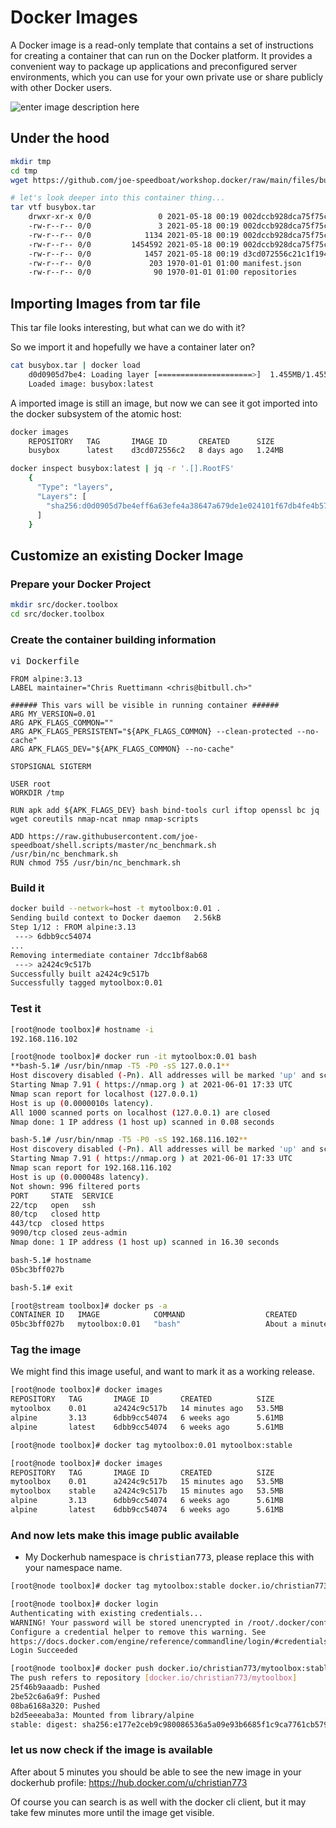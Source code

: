 # Docker Images
A Docker image is a read-only template that contains a set of instructions for creating a container that can run on the Docker platform. It provides a convenient way to package up applications and preconfigured server environments, which you can use for your own private use or share publicly with other Docker users.

![enter image description here](https://github.com/joe-speedboat/workshop.docker/raw/main/images/container-layers.jpg)
## Under the hood
```bash
mkdir tmp
cd tmp
wget https://github.com/joe-speedboat/workshop.docker/raw/main/files/busybox.tar

# let's look deeper into this container thing...
tar vtf busybox.tar
	drwxr-xr-x 0/0               0 2021-05-18 00:19 002dccb928dca75f75cdf7accaedcb7f86dadc3806a4145253df1c71e578c5e5/
	-rw-r--r-- 0/0               3 2021-05-18 00:19 002dccb928dca75f75cdf7accaedcb7f86dadc3806a4145253df1c71e578c5e5/VERSION
	-rw-r--r-- 0/0            1134 2021-05-18 00:19 002dccb928dca75f75cdf7accaedcb7f86dadc3806a4145253df1c71e578c5e5/json
	-rw-r--r-- 0/0         1454592 2021-05-18 00:19 002dccb928dca75f75cdf7accaedcb7f86dadc3806a4145253df1c71e578c5e5/layer.tar
	-rw-r--r-- 0/0            1457 2021-05-18 00:19 d3cd072556c21c1f1940bd536675b97d7d419a2287d6bb3bd5044ea7466db788.json
	-rw-r--r-- 0/0             203 1970-01-01 01:00 manifest.json
	-rw-r--r-- 0/0              90 1970-01-01 01:00 repositories
```

## Importing Images from tar file
This tar file looks interesting, but what can we do with it?

So we import it and hopefully we have a container later on?
```bash
cat busybox.tar | docker load
	d0d0905d7be4: Loading layer [=====================>]  1.455MB/1.455MB
	Loaded image: busybox:latest
```

A imported image is still an image, but now we can see it got imported into the docker subsystem of the atomic host:
```bash
docker images
	REPOSITORY   TAG       IMAGE ID       CREATED      SIZE
	busybox      latest    d3cd072556c2   8 days ago   1.24MB

docker inspect busybox:latest | jq -r '.[].RootFS'
	{
	  "Type": "layers",
	  "Layers": [
	    "sha256:d0d0905d7be4eff6a63efe4a38647a679de1e024101f67db4fe4b5736c1e7f48"
	  ]
	}
```

## Customize an existing Docker Image
### Prepare your Docker Project
```bash
mkdir src/docker.toolbox
cd src/docker.toolbox
```
### Create the container building information
<tt>vi Dockerfile</tt>
```
FROM alpine:3.13
LABEL maintainer="Chris Ruettimann <chris@bitbull.ch>"

###### This vars will be visible in running container ######
ARG MY_VERSION=0.01
ARG APK_FLAGS_COMMON=""
ARG APK_FLAGS_PERSISTENT="${APK_FLAGS_COMMON} --clean-protected --no-cache"
ARG APK_FLAGS_DEV="${APK_FLAGS_COMMON} --no-cache"

STOPSIGNAL SIGTERM

USER root
WORKDIR /tmp

RUN apk add ${APK_FLAGS_DEV} bash bind-tools curl iftop openssl bc jq wget coreutils nmap-ncat nmap nmap-scripts 

ADD https://raw.githubusercontent.com/joe-speedboat/shell.scripts/master/nc_benchmark.sh /usr/bin/nc_benchmark.sh 
RUN chmod 755 /usr/bin/nc_benchmark.sh
```
### Build it
```bash
docker build --network=host -t mytoolbox:0.01 .
Sending build context to Docker daemon   2.56kB
Step 1/12 : FROM alpine:3.13
 ---> 6dbb9cc54074
...
Removing intermediate container 7dcc1bf8ab68
 ---> a2424c9c517b
Successfully built a2424c9c517b
Successfully tagged mytoolbox:0.01
```
### Test it
```bash
[root@node toolbox]# hostname -i
192.168.116.102

[root@node toolbox]# docker run -it mytoolbox:0.01 bash
**bash-5.1# /usr/bin/nmap -T5 -P0 -sS 127.0.0.1**
Host discovery disabled (-Pn). All addresses will be marked 'up' and scan times will be slower.
Starting Nmap 7.91 ( https://nmap.org ) at 2021-06-01 17:33 UTC
Nmap scan report for localhost (127.0.0.1)
Host is up (0.0000010s latency).
All 1000 scanned ports on localhost (127.0.0.1) are closed
Nmap done: 1 IP address (1 host up) scanned in 0.08 seconds

bash-5.1# /usr/bin/nmap -T5 -P0 -sS 192.168.116.102**
Host discovery disabled (-Pn). All addresses will be marked 'up' and scan times will be slower.
Starting Nmap 7.91 ( https://nmap.org ) at 2021-06-01 17:33 UTC
Nmap scan report for 192.168.116.102
Host is up (0.000048s latency).
Not shown: 996 filtered ports
PORT     STATE  SERVICE
22/tcp   open   ssh
80/tcp   closed http
443/tcp  closed https
9090/tcp closed zeus-admin
Nmap done: 1 IP address (1 host up) scanned in 16.30 seconds

bash-5.1# hostname
05bc3bff027b

bash-5.1# exit

[root@stream toolbox]# docker ps -a
CONTAINER ID   IMAGE            COMMAND                  CREATED              STATUS                       PORTS     NAMES
05bc3bff027b   mytoolbox:0.01   "bash"                   About a minute ago   Exited (0) 5 seconds ago               dreamy_davinci
```
### Tag the image
We might find this image useful, and want to mark it as a working release.
```bash
[root@node toolbox]# docker images
REPOSITORY   TAG       IMAGE ID       CREATED          SIZE
mytoolbox    0.01      a2424c9c517b   14 minutes ago   53.5MB
alpine       3.13      6dbb9cc54074   6 weeks ago      5.61MB
alpine       latest    6dbb9cc54074   6 weeks ago      5.61MB

[root@node toolbox]# docker tag mytoolbox:0.01 mytoolbox:stable

[root@node toolbox]# docker images
REPOSITORY   TAG       IMAGE ID       CREATED          SIZE
mytoolbox    0.01      a2424c9c517b   15 minutes ago   53.5MB
mytoolbox    stable    a2424c9c517b   15 minutes ago   53.5MB
alpine       3.13      6dbb9cc54074   6 weeks ago      5.61MB
alpine       latest    6dbb9cc54074   6 weeks ago      5.61MB
```

### And now lets make this image public available
* My Dockerhub namespace is <tt>christian773</tt>, please replace this with your namespace name.
```bash
[root@node toolbox]# docker tag mytoolbox:stable docker.io/christian773/mytoolbox:stable

[root@node toolbox]# docker login
Authenticating with existing credentials...
WARNING! Your password will be stored unencrypted in /root/.docker/config.json.
Configure a credential helper to remove this warning. See
https://docs.docker.com/engine/reference/commandline/login/#credentials-store
Login Succeeded

[root@node toolbox]# docker push docker.io/christian773/mytoolbox:stable
The push refers to repository [docker.io/christian773/mytoolbox]
25f46b9aaadb: Pushed 
2be52c6a6a9f: Pushed 
08ba6168a320: Pushed 
b2d5eeeaba3a: Mounted from library/alpine 
stable: digest: sha256:e177e2ceb9c980086536a5a09e93b6685f1c9ca7761cb579e747979c6c059513 size: 1156
```
### let us now check if the image is available
After about 5 minutes you should be able to see the new image in your dockerhub profile:
https://hub.docker.com/u/christian773

Of course you can search is as well with the docker cli client, but it may take few minutes more until the image get visible.


<!--stackedit_data:
eyJoaXN0b3J5IjpbLTIwODg2NzAxMTJdfQ==
-->
